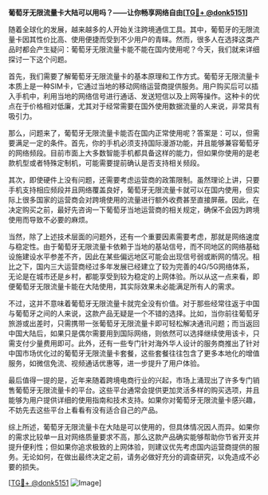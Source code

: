 **葡萄牙无限流量卡大陆可以用吗？——让你畅享网络自由[[TG💪+ @donk5151](https://t.me/s/donk5151)]**

随着全球化的发展，越来越多的人开始关注跨境通信工具。其中，葡萄牙的无限流量卡因其性价比高、使用便捷而受到不少用户的青睐。然而，很多人在选择这类产品时都会产生疑问：葡萄牙无限流量卡能不能在国内使用呢？今天，我们就来详细探讨一下这个问题。

首先，我们需要了解葡萄牙无限流量卡的基本原理和工作方式。葡萄牙无限流量卡本质上是一种SIM卡，它通过当地的移动网络运营商提供服务。用户购买后可以插入手机中，利用当地的网络信号进行通话、发送短信以及上网等操作。这种卡的优点在于价格相对低廉，尤其对于经常需要在国外使用数据流量的人来说，非常具有吸引力。

那么，问题来了，葡萄牙无限流量卡能否在国内正常使用呢？答案是：可以，但需要满足一定的条件。首先，你的手机必须支持国际漫游功能，并且能够兼容葡萄牙的网络频段。目前市面上大多数智能手机都具备这样的能力，但如果你使用的是老款机型或者特殊定制机，可能需要提前确认是否支持相关频段。

其次，即使硬件上没有问题，还需要考虑运营商的政策限制。虽然理论上讲，只要手机支持相应频段并且网络覆盖良好，葡萄牙无限流量卡就可以在国内使用，但实际上很多国家的运营商会对跨境使用的流量进行额外收费甚至直接屏蔽。因此，在决定购买之前，最好先咨询一下葡萄牙当地运营商的相关规定，确保不会因为跨境使用而导致不必要的麻烦。

当然，除了上述技术层面的问题外，还有一个重要因素需要考虑，那就是网络速度与稳定性。由于葡萄牙无限流量卡依赖于当地的基站信号，而不同地区的网络基础设施建设水平参差不齐，因此在某些偏远地区可能会出现信号弱或断网的情况。相比之下，国内三大运营商经过多年发展已经建立了较为完善的4G/5G网络体系，无论是在城市还是乡村，都能享受到较为稳定的上网体验。所以从这一点来看，即便葡萄牙无限流量卡能在大陆使用，其实际效果未必能满足所有人的需求。

不过，这并不意味着葡萄牙无限流量卡就完全没有价值。对于那些经常往返于中国与葡萄牙之间的人来说，这款产品无疑是一个不错的选择。比如，当你前往葡萄牙旅游或出差时，只需携带一张葡萄牙无限流量卡即可轻松解决通讯问题；而当返回中国大陆后，如果只是偶尔需要用到国际网络，则依然可以选择继续使用该卡，只需支付少量费用即可。此外，还有一些专门针对海外华人设计的服务商推出了针对中国市场优化过的葡萄牙无限流量卡套餐，这些套餐往往包含了更多本地化的增值服务，如微信免流、视频通话优惠等，进一步提升了用户体验。

最后值得一提的是，近年来随着跨境电商行业的兴起，市场上涌现出了许多专门销售葡萄牙无限流量卡的平台。这些平台通常会提供更加灵活多样的购买选项，并且能够为用户提供详细的使用指南和技术支持。如果你对葡萄牙无限流量卡感兴趣，不妨先去这些平台上看看有没有适合自己的产品。

综上所述，葡萄牙无限流量卡在大陆是可以使用的，但具体情况因人而异。如果你的需求比较单一且对网络质量要求不高，那么这款产品确实能够帮助你节省开支并提升便利性；但如果你追求极致的上网体验，则建议优先考虑国内运营商提供的服务。无论如何，在做出最终决定之前，请务必做好充分的调查研究，以免造成不必要的损失。

[[TG💪+ @donk5151](https://t.me/s/donk5151) ![Image](https://i.postimg.cc/rwNCRYN7/Snipaste-2025-04-30-17-27-05.png)]